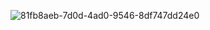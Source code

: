 ![81fb8aeb-7d0d-4ad0-9546-8df747dd24e0](https://github.com/user-attachments/assets/0e30d21d-b3d2-4d12-9005-31421dd5a9ce)
